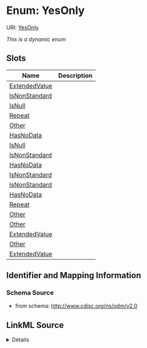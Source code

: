 # Enum: YesOnly



URI: [YesOnly](YesOnly)


_This is a dynamic enum_



## Slots

| Name | Description |
| ---  | --- |
| [ExtendedValue](ExtendedValue.md) |  |
| [IsNonStandard](IsNonStandard.md) |  |
| [IsNull](IsNull.md) |  |
| [Repeat](Repeat.md) |  |
| [Other](Other.md) |  |
| [HasNoData](HasNoData.md) |  |
| [IsNull](IsNull.md) |  |
| [IsNonStandard](IsNonStandard.md) |  |
| [HasNoData](HasNoData.md) |  |
| [IsNonStandard](IsNonStandard.md) |  |
| [IsNonStandard](IsNonStandard.md) |  |
| [HasNoData](HasNoData.md) |  |
| [Repeat](Repeat.md) |  |
| [Other](Other.md) |  |
| [Other](Other.md) |  |
| [ExtendedValue](ExtendedValue.md) |  |
| [Other](Other.md) |  |
| [ExtendedValue](ExtendedValue.md) |  |






## Identifier and Mapping Information







### Schema Source


* from schema: http://www.cdisc.org/ns/odm/v2.0




## LinkML Source

<details>
```yaml
name: YesOnly
from_schema: http://www.cdisc.org/ns/odm/v2.0
rank: 1000

```
</details>
